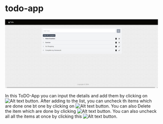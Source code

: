 # todo-app

![todo-app](/src/assets/cover.png)

In this ToDO-App you can input the details and add them by clicking on ![Alt text](/src/assests/add.png) button.
After adding to the list, you can uncheck th items which are done one bt one by clicking on ![Alt text](/src/assests/tick.png) button.
You can also Delete the item which are done by clicking ![Alt text](/src/assests/delete.png) button.
You can also uncheck all all the items at once by clicking this ![Alt text](/src/assests/mark.png) button.
